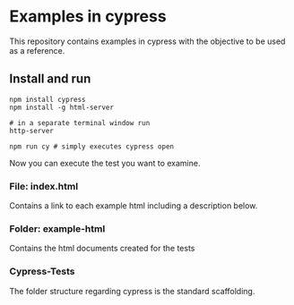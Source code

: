 # Examples in cypress
This repository contains examples in cypress with the objective to be used as a reference.

## Install and run
    npm install cypress
    npm install -g html-server
    
    # in a separate terminal window run
    http-server

    npm run cy # simply executes cypress open

Now you can execute the test you want to examine.

### File: index.html
Contains a link to each example html including a description below.

### Folder: example-html
Contains the html documents created for the tests

### Cypress-Tests
The folder structure regarding cypress is the standard scaffolding.